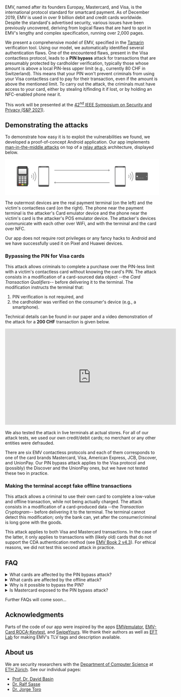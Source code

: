 EMV, named after its founders Europay, Mastercard, and Visa, is the international protocol standard for smartcard payment. As of December 2019, EMV is used in over 9 billion debit and credit cards worldwide. Despite the standard's advertised security, various issues have been previously uncovered, deriving from logical flaws that are hard to spot in EMV's lengthy and complex specification, running over 2,000 pages.

We present a comprehensive model of EMV, specified in the [Tamarin](https://tamarin-prover.github.io/) verification tool. Using our model, we automatically identified several authentication flaws. One of the encountered flaws, present in the Visa contactless protocol, leads to a **PIN bypass** attack for transactions that are presumably protected by cardholder verification, typically those whose amount is above a local PIN-less upper limit (e.g., currently 80 CHF in Switzerland). This means that your PIN won't prevent criminals from using your Visa contactless card to pay for their transaction, even if the amount is above the mentioned limit. To carry out the attack, the criminals must have access to your card, either by stealing it/finding it if lost, or by holding an NFC-enabled phone near it.

This work will be presented at the [42<sup>nd</sup> IEEE Symposium on
Security and Privacy (S&P 2021)](https://www.ieee-security.org/TC/SP2021/index.html).

## Demonstrating the attacks

To demonstrate how easy it is to exploit the vulnerabilities we found, we developed a proof-of-concept Android application. Our app implements [man-in-the-middle attacks](https://en.wikipedia.org/wiki/Man-in-the-middle_attack) on top of a [relay attack](https://en.wikipedia.org/wiki/Relay_attack) architecture, displayed below.

![Image](relay_attack.png "Relay attack")

The outermost devices are the real payment terminal (on the left) and the victim's contactless card (on the right). The phone near the payment terminal is the attacker's Card emulator device and the phone near the victim's card is the attacker's POS emulator device. The attacker's devices communicate with each other over WiFi, and with the terminal and the card over NFC.

Our app does not require root privileges or any fancy hacks to Android and we have successfully used it on Pixel and Huawei devices.

### Bypassing the PIN for Visa cards

This attack allows criminals to complete a purchase over the PIN-less limit with a victim's contactless card without knowing the card's PIN. The attack consists in a modification of a card-sourced data object --the *Card Transaction Qualifiers*-- before delivering it to the terminal. The modification instructs the terminal that:
1. PIN verification is not required, and
1. the cardholder was verified on the consumer's device (e.g., a smartphone).

Technical details can be found in our paper and a video demonstration of the attack for a **200 CHF** transaction is given below.

<div style=" margin: auto; width: 560px;">
<iframe width="560" height="315" src="https://www.youtube-nocookie.com/embed/JyUsMLxCCt8" frameborder="0" allow="accelerometer; autoplay; encrypted-media; gyroscope; picture-in-picture" allowfullscreen></iframe>
</div>

We also tested the attack in live terminals at actual stores. For all of our attack tests, we used our own credit/debit cards; no merchant or any other entities were defrauded.

There are six EMV contactless protocols and each of them corresponds to one of the card brands Mastercard, Visa, American Express, JCB, Discover, and UnionPay. Our PIN bypass attack applies to the Visa protocol and (possibly) the Discover and the UnionPay ones, but we have not tested these two in practice.

### Making the terminal accept fake offline transactions

This attack allows a criminal to use their own card to complete a low-value and offline transaction, while not being actually charged. The attack consists in a modification of a card-produced data --the *Transaction Cryptogram*-- before delivering it to the terminal. The terminal cannot detect this modification; only the bank can, yet after the consumer/criminal is long gone with the goods.

This attack applies to both Visa and Mastercard transactions. In the case of the latter, it only applies to transactions with (likely old) cards that do not support the CDA authentication method (see [EMV Book 2 v4.3](https://www.emvco.com/wp-content/uploads/documents/EMV_v4.3_Book_2_Security_and_Key_Management_20120607061923900.pdf)). For ethical reasons, we did not test this second attack in practice.

## FAQ

<details>
<summary>What cards are affected by the PIN bypass attack?</summary>
<p>Modern contactless cards that run the Visa protocol, including Visa Credit, Visa Debit, Visa Electron, and V Pay cards.</p>
</details>

<details>
<summary>What cards are affected by the offline attack?</summary>
<p>We have not tested this attack in practice and thus we cannot say for certain. From our analysis, Visa and old Mastercard cards seem to be exposed.</p>
</details>

<details>
<summary>Why is it possible to bypass the PIN?</summary>
<p>The card does not authenticate the data object that defines the cardholder verification method to be used, thus modifying this object is possible without detection.</p>
</details>

<details>
<summary>Is Mastercard exposed to the PIN bypass attack?</summary>
<p>No. In a Mastercard transaction, the card authenticates the data object that defines the cardholder verification method to be used, thus no modification of this object is possible without detection.</p>
</details>

Further FAQs will come soon...

## Acknowledgments

Parts of the code of our app were inspired by the apps [EMVemulator](https://github.com/MatusKysel/EMVemulator), [EMV-Card ROCA-Keytest](https://github.com/johnzweng/android-emv-key-test), and [SwipeYours](https://github.com/dimalinux/SwipeYours). We thank their authors as well as [EFT Lab](https://www.eftlab.com/knowledge-base/145-emv-nfc-tags/) for making EMV's TLV tags and description available.

## About us

We are security researchers with the [Department of Computer Science](http://www.inf.ethz.ch/) at [ETH Zürich](https://www.ethz.ch/en). See our individual pages:
* [Prof. Dr. David Basin](https://people.inf.ethz.ch/basin/)
* [Dr. Ralf Sasse](https://people.inf.ethz.ch/rsasse/)
* [Dr. Jorge Toro](https://jorgetp.github.io)
